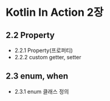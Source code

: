 # Kotlin In Action 2장

## 2.2 Property
- 2.2.1 Property(프로퍼티)
- 2.2.2 custom getter, setter

## 2.3 enum, when
- 2.3.1 enum 클래스 정의